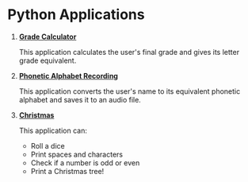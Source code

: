 # Python Applications

1.   **[Grade Calculator](/grade_calculator.py)**

     This application calculates the user's final grade and gives its letter grade equivalent.

2.  **[Phonetic Alphabet Recording](/phonetic_alphabet.py)**

    This application converts the user's name to its equivalent phonetic alphabet and saves it to an audio file.

3.  **[Christmas](/driver.py)**

    This application can:

    -   Roll a dice
    -   Print spaces and characters
    -   Check if a number is odd or even
    -   Print a Christmas tree!